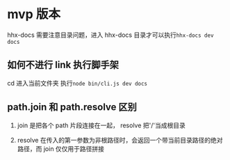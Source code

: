 # mvp 版本

hhx-docs 需要注意目录问题，进入 hhx-docs 目录才可以执行`hhx-docs dev docs`

## 如何不进行 link 执行脚手架

cd 进入当前文件夹
执行`node bin/cli.js dev docs`

## path.join 和 path.resolve 区别

1. join 是把各个 path 片段连接在一起， resolve 把'/'当成根目录

2. resolve 在传入的第一参数为非根路径时，会返回一个带当前目录路径的绝对路径，而 join 仅仅用于路径拼接
